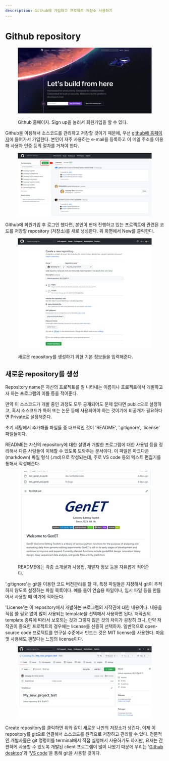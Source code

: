 ```yaml
---
description: Github에 가입하고 프로젝트 저장소 사용하기
---
```


# Github repository

<figure><img src="../../../.gitbook/assets/Github_homepage.png" alt=""><figcaption><p>Github 홈페이지. Sign up을 눌러서 회원가입을 할 수 있다.</p></figcaption></figure>

Github을 이용해서 소스코드를 관리하고 저장할 것이기 때문에, 우선 [github에 홈페이지](https://github.com/)에 들어가서 가입한다. 본인이 자주 사용하는 e-mail을 등록하고 이 메일 주소를 이용해 사용자 인증 등의 절차를 거쳐야 한다.

<figure><img src="../../../.gitbook/assets/Github_new_repo.png" alt=""><figcaption></figcaption></figure>

Github에 회원가입 후 로그인 했다면, 본인이 현재 진행하고 있는 프로젝트에 관련된 코드를 저장할 repository (저장소)를 새로 생성한다. 위 화면에서 New를 클릭한다.&#x20;

<figure><img src="../../../.gitbook/assets/Git_repo_test.png" alt=""><figcaption><p>새로운 repository를 생성하기 위한 기본 정보들을 입력해준다. </p></figcaption></figure>

## 새로운 repository를 생성

Repository name은 자신의 프로젝트를 잘 나타내는 이름이나 프로젝트에서 개발하고자 하는 프로그램의 이름 등을 적어준다.&#x20;

만약 이 소스코드가 개발 중인 과정도 모두 공개되어도 문제 없다면 public으로 설정하고, 혹시 소스코드가 특허 또는 논문 등에 사용되어야 하는 것이기에 비공개가 필요하다면 Private로 설정해준다.&#x20;

초기 세팅에서 추가해줄 파일들 중 대표적인 것이 'README', '.gitignore', 'license' 파일들이다.&#x20;

README는 자신의 repository에 대한 설명과 개발한 프로그램에 대한 사용법 등을 정리해서 다른 사람들이 이해할 수 있도록 도와주는 문서이다. 이 파일은 마크다운 (markdown) 파일 형식 (.md)으로 작성되는데, 주로 VS code 등의 텍스트 편집기를 통해서 작성해준다.&#x20;

<figure><img src="../../../.gitbook/assets/Github_README.png" alt=""><figcaption><p>README에는 각종 소개글과 사용법, 개발자 정보 등을 자유롭게 적어준다.</p></figcaption></figure>

'.gitignore'는 git을 이용한 코드 버전관리를 할 때, 특정 파일들은 지정해서 git이 추적하지 않도록 설정하는 파일 목록이다. 예를 들어 연습용 파일이나, 임시 파일 등을 만들어서 사용할 때 여기에 적어둔다.&#x20;

'License'는 이 repository에서 개발하는 프로그램의 저작권에 대한 내용이다. 내용을 직접 쓸 필요 없이 많이 사용되는 template을 선택해서 사용하면 된다. 저작권의 template 종류에 따라서 보호되는 것과 그렇지 않은 것의 차이가 굉장히 크니, 만약 저작권이 중요한 프로젝트의 경우에는 license를 신중히 선택하자. 일반적으로 open-source code 프로젝트를 연구실 수준에서 만드는 것은 MIT license를 사용한다. 마음껏 사용해도 괜찮다는 느낌의 license이다.&#x20;

<figure><img src="../../../.gitbook/assets/New_repo_test.png" alt=""><figcaption></figcaption></figure>

Create repository를 클릭하면 위와 같이 새로운 나만의 저장소가 생긴다. 이제 이 repository를 git으로 연결해서 소스코드를 원격으로 저장하고 관리할 수 있다. 전문적인 개발자들은 git 명령어를 terminal에서 직접 실행해서 사용하기도 하지만, 요새는 간편하게 사용할 수 있도록 개발된 client 프로그램이 많이 나왔기 때문에 우리는 '[Github desktop](gibhub-desktop.md)'과 '[VS code](git-with-vs-code.md)'을 통해 git을 사용할 것이다.&#x20;
